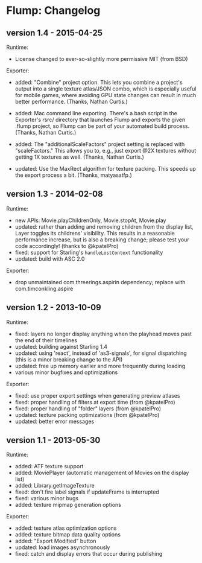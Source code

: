 Flump: Changelog
================

version 1.4 - 2015-04-25
------------------------

Runtime:
- License changed to ever-so-slightly more permissive MIT (from BSD)

Exporter:
- added: "Combine" project option. This lets you combine a project's output into a single texture atlas/JSON combo, which is especially useful for mobile games, where avoiding GPU state changes can result in much better performance. (Thanks, Nathan Curtis.)

* added: Mac command line exporting. There's a bash script in the Exporter's rsrc/ directory that launches Flump and exports the given .flump project, so Flump can be part of your automated build process. (Thanks, Nathan Curtis.)

* added: The "additionalScaleFactors" project setting is replaced with "scaleFactors." This allows you to, e.g., just export @2X textures without getting 1X textures as well. (Thanks, Nathan Curtis.)

* updated: Use the MaxRect algorithm for texture packing. This speeds up the export process a bit. (Thanks, matyasatfp.)


version 1.3 - 2014-02-08
------------------------

Runtime:
- new APIs: Movie.playChildrenOnly, Movie.stopAt, Movie.play
- updated: rather than adding and removing children from the display list, Layer toggles its
    childrens' visibility. This results in a reasonable performance increase, but is also a
    breaking change; please test your code accordingly! (thanks to @kpatelPro)
- fixed: support for Starling's `handleLostContext` functionality
- updated: build with ASC 2.0

Exporter:
- drop unmaintained com.threerings.aspirin dependency; replace with com.timconkling.aspire

version 1.2 - 2013-10-09
------------------------

Runtime:
- fixed: layers no longer display anything when the playhead moves past the end of their timelines
- updated: building against Starling 1.4
- updated: using 'react', instead of 'as3-signals', for signal dispatching (this is a minor breaking change to the API)
- updated: free up memory earlier and more frequently during loading
- various minor bugfixes and optimizations

Exporter:
- fixed: use proper export settings when generating preview atlases
- fixed: proper handling of filters at export time (from @kpatelPro)
- fixed: proper handling of "folder" layers (from @kpatelPro)
- updated: texture packing optimizations (from @kpatelPro)
- updated: better error messages

version 1.1 - 2013-05-30
------------------------

Runtime:
- added: ATF texture support
- added: MoviePlayer (automatic management of Movies on the display list)
- added: Library.getImageTexture
- fixed: don't fire label signals if updateFrame is interrupted
- fixed: various minor bugs
- added: texture mipmap generation options

Exporter:
- added: texture atlas optimization options
- added: texture bitmap data quality options
- added: "Export Modified" button
- updated: load images asynchronously
- fixed: catch and display errors that occur during publishing
